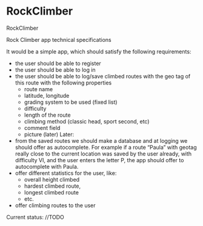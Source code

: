 # RockClimber
RockClimber

Rock Climber app technical specifications

It would be a simple app, which should satisfy the following requirements:
- the user should be able to register 
- the user should be able to log in 
- the user should be able to log/save climbed routes with the geo tag of this route with the following properties
	- route name
	- latitude, longitude
	- grading system to be used (fixed list)
	- difficulty 
	- length of the route 
	- climbing method (classic head, sport second, etc)
	- comment field
	- picture (later)
Later:
- from the saved routes we should make a database and at logging we should offer as autocomplete. 
	For example if a route “Paula” with geotag really close to the current location was saved by the user already, 
	with difficulty VI, and the user enters the letter P, the app should offer to autocomplete with Paula.
- offer different statistics for the user, like:
	- overall height climbed
	- hardest climbed route, 
	- longest climbed route
	- etc.
- offer climbing routes to the user


Current status:
//TODO

